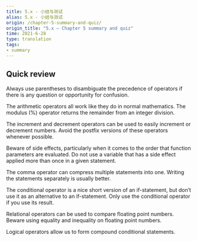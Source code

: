 ```yaml
---
title: 5.x - 小结与测试
alias: 5.x - 小结与测试
origin: /chapter-5-summary-and-quiz/
origin_title: "5.x — Chapter 5 summary and quiz"
time: 2021-6-28
type: translation
tags:
- summary
---
```



## Quick review

Always use parentheses to disambiguate the precedence of operators if there is any question or opportunity for confusion.

The arithmetic operators all work like they do in normal mathematics. The modulus (%) operator returns the remainder from an integer division.

The increment and decrement operators can be used to easily increment or decrement numbers. Avoid the postfix versions of these operators whenever possible.

Beware of side effects, particularly when it comes to the order that function parameters are evaluated. Do not use a variable that has a side effect applied more than once in a given statement.

The comma operator can compress multiple statements into one. Writing the statements separately is usually better.

The conditional operator is a nice short version of an if-statement, but don’t use it as an alternative to an if-statement. Only use the conditional operator if you use its result.

Relational operators can be used to compare floating point numbers. Beware using equality and inequality on floating point numbers.

Logical operators allow us to form compound conditional statements.